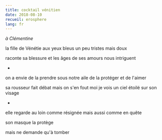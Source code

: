 ```yaml
---
title: cocktail vénitien
date: 2018-08-10
recueil: erosphere
lang: fr
---
```


*à Clémentine*

la fille de Vénétie
aux yeux bleus un peu tristes mais doux

raconte sa blessure
et les âges de ses amours nous intriguent

*

on a envie de la prendre sous notre aile
de la protéger et de l'aimer

sa rousseur fait débat mais on s'en fout
moi je vois un ciel étoilé sur son visage

*

elle regarde au loin comme résignée
mais aussi comme en quête

son masque la protège

mais ne demande qu'à tomber
